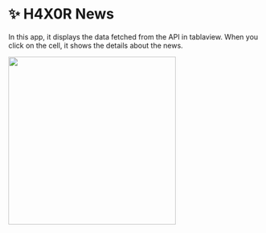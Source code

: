 # :sparkles: H4X0R News

In this app, it displays the data fetched from the API in tablaview. When you click on the cell, it shows the details about the news.

<p float="left">
<img width="333" src="/Projects/006-H4X0R-News-SwiftUI/gif/preview.gif">
</p>




